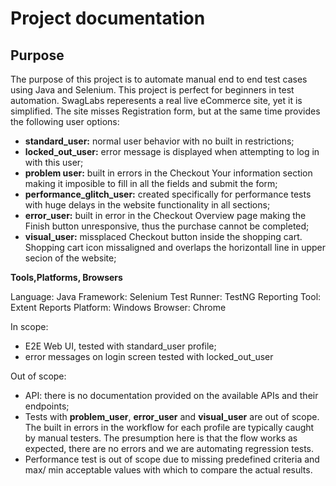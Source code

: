 # Project documentation

## Purpose

The purpose of this project is to automate manual end to end test cases using Java and Selenium. This project is perfect for beginners in test automation. SwagLabs reperesents a real live eCommerce site, yet it is simplified. The site misses Registration form, but at the same time provides the following user options:

 - **standard_user:** normal user behavior with no built in restrictions;
 - **locked_out_user:** error message is displayed when attempting to log in with this user;
 - **problem user:** built in errors in the Checkout Your information section making it imposible to fill in all the fields and submit the form;
 - **performance_glitch_user:** created specifically for performance tests with huge delays in the website functionality in all sections;
 - **error_user:** built in error in the Checkout Overview page making the Finish button unresponsive, thus the purchase cannot be completed;
 - **visual_user:** missplaced Checkout button inside the shopping cart. Shopping cart icon missaligned and overlaps the horizontall line in upper secion of the website;

**Tools,Platforms, Browsers**

Language: Java
Framework: Selenium
Test Runner: TestNG
Reporting Tool: Extent Reports
Platform: Windows
Browser: Chrome

In scope:

 - E2E Web UI, tested with standard_user profile;
 - error messages on login screen tested with locked_out_user

Out of scope:

- API: there is no documentation provided on the available APIs and their endpoints;
- Tests with **problem_user**, **error_user** and **visual_user** are out of scope. The built in errors in the workflow for each profile are typically caught by manual testers. The presumption here is that the flow works as expected, there are no errors and we are automating regression tests. 
- Performance test is out of scope due to missing predefined criteria and max/ min acceptable values with which to compare the actual results.
